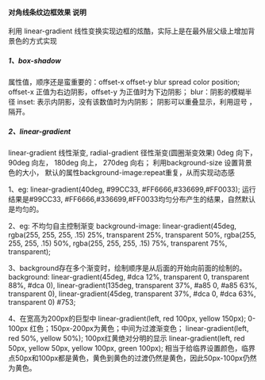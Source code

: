 #### 对角线条纹边框效果 说明

利用 linear-gradient 线性变换实现边框的炫酷，实际上是在最外层父级上增加背景色的方式实现

##### 1、box-shadow
属性值，顺序还是蛮重要的：offset-x offset-y blur spread color position;
offset-x 正值为右边阴影，offset-y 为正值时为下边阴影；
blur：阴影的模糊半径
inset: 表示内阴影，没有该数值时为内阴影；
阴影可以重叠显示，利用逗号 ， 隔开。

##### 2、linear-gradient
linear-gradient 线性渐变, radial-gradient 径性渐变(圆圈渐变效果)
0deg 向下，90deg 向左， 180deg 向上， 270deg 向右；
利用background-size 设置背景色的大小，
默认的属性background-image:repeat重复，从而实现动态感

1、eg: linear-gradient(40deg, #99CC33, #FF6666,#336699,#FF0033); 运行结果是#99CC33, #FF6666,#336699,#FF0033均匀分布产生的结果，自然默认是均匀的。

2、eg: 不均匀自主控制渐变
background-image: linear-gradient(45deg, rgba(255, 255, 255, .15) 25%, transparent 25%, transparent 50%, rgba(255, 255, 255, .15) 50%, rgba(255, 255, 255, .15) 75%, transparent 75%, transparent);

3、background存在多个渐变时，绘制顺序是从后面的开始向前面的绘制的。
background: linear-gradient(45deg, #dca 12%, transparent 0, transparent 88%, #dca 0),
linear-gradient(135deg, transparent 37%, #a85 0, #a85 63%, transparent 0),
linear-gradient(45deg, transparent 37%, #dca 0, #dca 63%, transparent 0) #753;

4、在宽高为200px的巨型中
linear-gradient(left, red 100px, yellow 150px);
      0-100px 红色；150px-200px为黄色；中间为过渡渐变色；
linear-gradient(left, red 50%, yellow 50%); 100px红黄绝对分明的显示
linear-gradient(left, red 50px, yellow 50px, yellow 100px, green 100px);
      相当于给临界设置颜色，临界点50px和100px都是黄色，黄色到黄色的过渡仍然是黄色，因此50px-100px仍然为黄色。